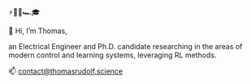 ⚡️🐍🤖🏎🎓

👋 Hi, I’m Thomas,

an Electrical Engineer and Ph.D. candidate researching in the areas of modern control and learning systems, 
leveraging RL methods.

📫 contact@thomasrudolf.science
